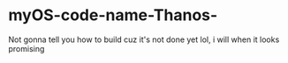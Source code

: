 # myOS-code-name-Thanos-

Not gonna tell you how to build cuz it's not done yet lol, i will when it looks promising
